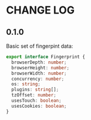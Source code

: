# CHANGE LOG

## 0.1.0

Basic set of fingerpint data:

```ts
export interface Fingerprint {
  browserDepth: number;
  browserHeight: number;
  browserWidth: number;
  concurrency: number;
  os: string;
  plugins: string[];
  tzOffset: number;
  usesTouch: boolean;
  usesCookies: boolean;
}
```
